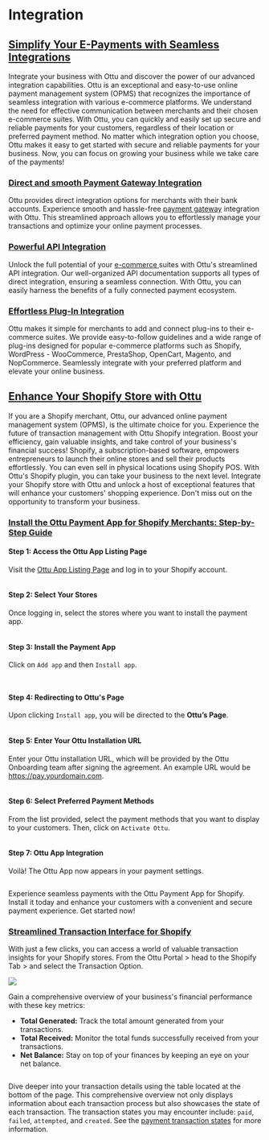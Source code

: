 # Integration

## [Simplify Your E-Payments with Seamless Integrations](integration.md#simplify-your-e-payments-with-seamless-integrations)

Integrate your business with Ottu and discover the power of our advanced integration capabilities. Ottu is an exceptional and easy-to-use online payment management system (OPMS) that recognizes the importance of seamless integration with various e-commerce platforms. We understand the need for effective communication between merchants and their chosen e-commerce suites. With Ottu, you can quickly and easily set up secure and reliable payments for your customers, regardless of their location or preferred payment method. No matter which integration option you choose, Ottu makes it easy to get started with secure and reliable payments for your business. Now, you can focus on growing your business while we take care of the payments!

### [Direct and smooth Payment Gateway Integration](integration.md#direct-and-smooth-payment-gateway-integration)

Ottu provides direct integration options for merchants with their bank accounts. Experience smooth and hassle-free [payment gateway](payment-gateway.md) integration with Ottu. This streamlined approach allows you to effortlessly manage your transactions and optimize your online payment processes.

### [Powerful API Integration](integration.md#powerful-api-integration)

Unlock the full potential of your [e-commerce ](plugins/#e-commerce)suites with Ottu's streamlined API integration. Our well-organized API documentation supports all types of direct integration, ensuring a seamless connection. With Ottu, you can easily harness the benefits of a fully connected payment ecosystem.

### [Effortless Plug-In Integration](integration.md#effortless-plug-in-integration)

Ottu makes it simple for merchants to add and connect plug-ins to their e-commerce suites. We provide easy-to-follow guidelines and a wide range of plug-ins designed for popular e-commerce platforms such as Shopify, WordPress - WooCommerce, PrestaShop, OpenCart, Magento, and NopCommerce. Seamlessly integrate with your preferred platform and elevate your online business.

## [Enhance Your Shopify Store with Ottu](integration.md#enhance-your-shopify-store-with-ottu)

If you are a Shopify merchant, Ottu, our advanced online payment management system (OPMS), is the ultimate choice for you. Experience the future of transaction management with Ottu Shopify integration. Boost your efficiency, gain valuable insights, and take control of your business's financial success! Shopify, a subscription-based software, empowers entrepreneurs to launch their online stores and sell their products effortlessly. You can even sell in physical locations using Shopify POS. With Ottu's Shopify plugin, you can take your business to the next level. Integrate your Shopify store with Ottu and unlock a host of exceptional features that will enhance your customers' shopping experience. Don't miss out on the opportunity to transform your business.

### [Install the Ottu Payment App for Shopify Merchants: Step-by-Step Guide](integration.md#install-the-ottu-payment-app-for-shopify-merchants-step-by-step-guide)

#### Step 1: Access the Ottu App Listing Page

Visit the [Ottu App Listing Page](https://apps.shopify.com/debit-credit-cards) and log in to your Shopify account.

<figure><img src="../.gitbook/assets/1 (14) copy (1).png" alt=""><figcaption></figcaption></figure>

#### Step 2: Select Your Stores

Once logging in, select the stores where you want to install the payment app.

<figure><img src="../.gitbook/assets/2 (15) copy.png" alt=""><figcaption></figcaption></figure>

#### Step 3: Install the Payment App

Click on `Add app` and then `Install app`.

<figure><img src="../.gitbook/assets/3 (14) copy.png" alt=""><figcaption></figcaption></figure>

<figure><img src="../.gitbook/assets/4 (10) copy.png" alt=""><figcaption></figcaption></figure>

#### Step 4: Redirecting to Ottu's Page

Upon clicking `Install app`, you will be directed to the **Ottu’s Page**.

<figure><img src="../.gitbook/assets/5 (8) copy.png" alt=""><figcaption></figcaption></figure>

#### Step 5: Enter Your Ottu Installation URL

Enter your Ottu installation URL, which will be provided by the Ottu Onboarding team after signing the agreement. An example URL would be https://pay.yourdomain.com.

<figure><img src="../.gitbook/assets/6 (8) copy.png" alt=""><figcaption></figcaption></figure>

#### Step 6: Select Preferred Payment Methods

From the list provided, select the payment methods that you want to display to your customers. Then, click on `Activate Ottu`.

<figure><img src="../.gitbook/assets/7 (5) copy.png" alt=""><figcaption></figcaption></figure>

#### Step 7: Ottu App Integration

Voilà! The Ottu App now appears in your payment settings.

<figure><img src="../.gitbook/assets/8 (4) copy.png" alt=""><figcaption></figcaption></figure>

Experience seamless payments with the Ottu Payment App for Shopify. Install it today and enhance your customers with a convenient and secure payment experience. Get started now!

### [Streamlined Transaction Interface for Shopify](integration.md#streamlined-transaction-interface-for-shopify)

With just a few clicks, you can access a world of valuable transaction insights for your Shopify stores. From the Ottu Portal > head to the Shopify Tab > and select the Transaction Option.

![](<../.gitbook/assets/Integration shopify.png>)

Gain a comprehensive overview of your business's financial performance with these key metrics:

* **Total Generated:** Track the total amount generated from your transactions.
* **Total Received:** Monitor the total funds successfully received from your transactions.
* **Net Balance:** Stay on top of your finances by keeping an eye on your net balance.

<figure><img src="../.gitbook/assets/5 (5) copy.png" alt=""><figcaption></figcaption></figure>

Dive deeper into your transaction details using the table located at the bottom of the page. This comprehensive overview not only displays information about each transaction process but also showcases the state of each transaction. The transaction states you may encounter include: `paid`, `failed`, `attempted`, and `created`. See the [payment transaction states](payment-tracking/payment-transactions-states.md#payment-states) for more information.

<figure><img src="../.gitbook/assets/6 (5) copy.png" alt=""><figcaption></figcaption></figure>
